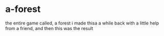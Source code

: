 # a-forest
the entire game called, a forest
i made thisa a while back with a little help from a friend, and then this was the result
